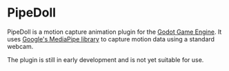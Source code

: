 # PipeDoll

PipeDoll is a motion capture animation plugin for the [Godot Game Engine](https://godotengine.org/).
It uses [Google's MediaPipe library](https://google.github.io/mediapipe/) to capture motion data using a standard webcam.

The plugin is still in early development and is not yet suitable for use.
